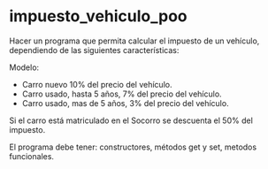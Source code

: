 # impuesto_vehiculo_poo

Hacer un programa que permita calcular el impuesto de un vehículo, dependiendo de las siguientes características:

Modelo:
- Carro nuevo 10% del precio del vehículo.
- Carro usado, hasta 5 años, 7% del precio del vehículo.
- Carro usado, mas de 5 años, 3% del precio del vehículo.

Si el carro está matriculado en el Socorro se descuenta el 50% del impuesto.

El programa debe tener: constructores, métodos get y set, metodos funcionales.
